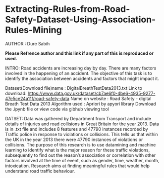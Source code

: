 # Extracting-Rules-from-Road-Safety-Dataset-Using-Association-Rules-Mining
AUTHOR : Dure Sabih

**Please Refrence author and this link if any part of this is reproduced or used.**


INTRO:
Road accidents are increasing day by day. There are many factors involved in the happening of an accident. The objective of this task is to identify the association between accidents and factors that might impact it.


Dataset(Download file)name : DigitalBreathTestData2013.txt
Link to download: https://www.data.gov.uk/dataset/cb7ae6f0-4be6-4935-9277-47e5ce24a11f/road-safety-data
Name on website : Road Safety - digital Breath Test Data 2013
Algorithm used : Apriori by apyori library
Download the .ipynb file or view code via gibhub viewing tool

DATSET:
Data was gathered by Department from Transport and include details of injuries and road collisions in Great Britain for the 
year 2013. Data is in .txt file and includes 8 features and 47790 instances recorded by Traffic police 
in response to violations or collisions. This tells us that within the UK in the year 2013 there were 
47790 instances of violations or collisions. The purpose of this research is to use datamining and 
machine learning to identify what is the major reason for these traffic violations, subsequently to find 
out the reason’s association or correlation with other factors involved at the time of event, such as 
gender, time, weather, month, intoxication. Research aims at finding meaningful rules that would help 
understand road traffic behaviour.
